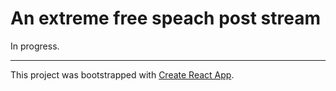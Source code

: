 # An extreme free speach post stream

In progress.

-------------------
This project was bootstrapped with [Create React App](https://github.com/facebookincubator/create-react-app).